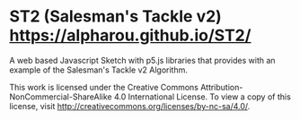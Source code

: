 # ST2 (Salesman's Tackle v2) https://alpharou.github.io/ST2/
A web based Javascript Sketch with p5.js libraries that provides with an example of the Salesman's Tackle v2 Algorithm.

This work is licensed under the Creative Commons Attribution-NonCommercial-ShareAlike 4.0 International License. To view a copy of this license, visit http://creativecommons.org/licenses/by-nc-sa/4.0/.
